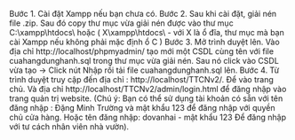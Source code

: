 ﻿Bước 1. Cài đặt Xampp nếu bạn chưa có.
Bước 2. Sau khi cài đặt, giải nén file   .zip. Sau đó copy thư mục vừa giải nén được vào thư mục C:\xampp\htdocs\ 
	hoặc ( X\xampp\htdocs\ - với X là ổ đĩa, thư mục mà bạn cài Xampp nếu không phải mặc định ổ C )
Bước 3. Mở trình duyệt lên. Vào địa chỉ http://localhost/phpmyadmin/ 
	tạo mới một CSDL cùng tên với file cuahangdunghanh.sql trong thư mục vừa giải nén. Sau nó click vào CSDL vừa tạo ->
	Click nút Nhập rồi tải file cuahangdunghanh.sql lên. 
Bước 4. Từ trình duyệt truy cập đến địa chỉ : http://localhost/TTCNv2/. Để vào trang chủ.
	Và địa chỉ http://localhost/TTCNv2/admin/login.html để đăng nhập vào trang quản trị website.
	(Chú ý: Bạn có thể sử dụng tài khoản có sẵn với tên đăng nhập :
	 Đặng Minh Trường và mật khẩu 123 để đăng nhập với quyền chủ cửa hàng. 
	 Hoặc tên đăng nhập: dovanhai - mật khẩu 123
	 Để đăng nhập với tư cách nhân viên nhà vườn).